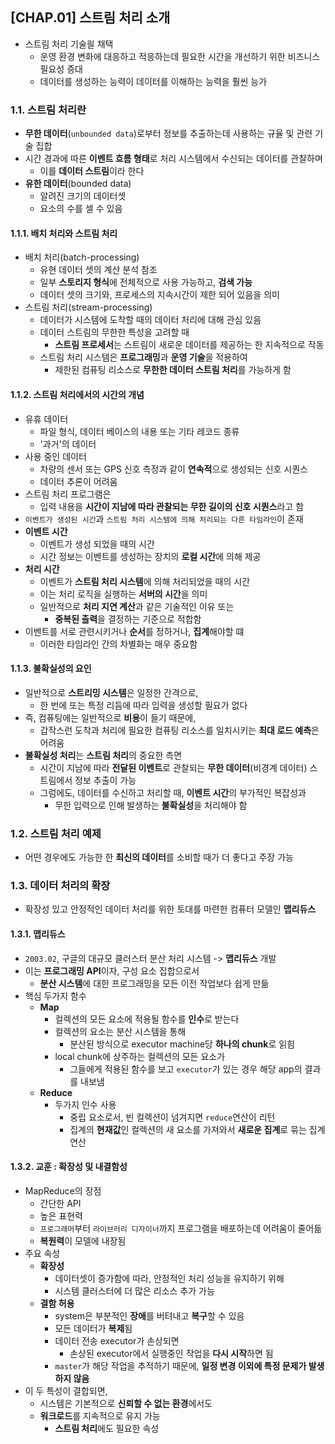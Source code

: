 ## [CHAP.01] 스트림 처리 소개
- 스트림 처리 기술읠 채택
  - 운영 환경 변화에 대응하고 적응하는데 필요한 시간을 개선하기 위한 비즈니스 필요성 증대
  - 데이터를 생성하는 능력이 데이터를 이해하는 능력을 훨씬 능가

### 1.1. 스트림 처리란
- **무한 데이터**(`unbounded data`)로부터 정보를 추출하는데 사용하는 규율 및 관련 기술 집합
- 시간 경과에 따른 **이벤트 흐름 형태**로 처리 시스템에서 수신되는 데이터를 관찰하며
  - 이를 **데이터 스트림**이라 한다
- **유한 데이터**(bounded data)
  - 알려진 크기의 데이터셋
  - 요소의 수를 셀 수 있음

#### 1.1.1. 배치 처리와 스트림 처리
- 배치 처리(batch-processing)
  - 유현 데이터 셋의 계산 분석 참조
  - 일부 **스토리지 형식**에 전체적으로 사용 가능하고, **검색 가능**
  - 데이터 셋의 크기와, 프로세스의 지속시간이 제한 되어 있음을 의미
- 스트림 처리(stream-processing)
  - 데이터가 시스템에 도착할 때의 데이터 처리에 대해 관심 있음
  - 데이터 스트림의 무한한 특성을 고려할 때
    - **스트림 프로세서**는 스트림이 새로운 데이터를 제공하는 한 지속적으로 작동
  - 스트림 처리 시스템은 **프로그래밍**과 **운영 기술**을 적용하여
    - 제한된 컴퓨팅 리소스로 **무한한 데이터 스트림 처리**를 가능하게 함

#### 1.1.2. 스트림 처리에서의 시간의 개념
- 유휴 데이터
  - 파일 형식, 데이터 베이스의 내용 또는 기타 레코드 종류
  - '과거'의 데이터
- 사용 중인 데이터
  - 차량의 센서 또는 GPS 신호 측정과 같이 **연속적**으로 생성되는 신호 시퀀스
  - 데이터 추론이 어려움
- 스트림 처리 프로그램은
  - 입력 내용을 **시간이 지남에 따라 관찰되는 무한 길이의 신호 시퀀스**라고 함
- `이벤트가 생성된 시간`과 `스트림 처리 시스템에 의해 처리되는 다른 타임라인`이 존재
- **이벤트 시간**
  - 이벤트가 생성 되었을 때의 시간
  - 시간 정보는 이벤트를 생성하는 장치의 **로컬 시간**에 의해 제공
- **처리 시간**
  - 이벤트가 **스트림 처리 시스템**에 의해 처리되었을 때의 시간
  - 이는 처리 로직을 실행하는 **서버의 시간**을 의미
  - 일반적으로 **처리 지연 계산**과 같은 기술적인 이유 또는
    - **중복된 출력**을 결정하는 기준으로 적합함
- 이벤트를 서로 관련시키거나 **순서**를 정하거나, **집계**해야할 떄
  - 이러한 타임라인 간의 차별화는 매우 중요함

#### 1.1.3. 불확실성의 요인
- 일반적으로 **스트리밍 시스템**은 일정한 간격으로,
  - 한 번에 또는 특정 리듬에 따라 입력을 생성할 필요가 없다
- 즉, 컴퓨팅에는 일반적으로 **비용**이 들기 때문에,
  - 갑작스런 도착과 처리에 필요한 컴퓨팅 리소스를 일치시키는 **최대 로드 예측**은 어려움
- **불확실성 처리**는 **스트림 처리**의 중요한 측면
  - 시간이 지남에 따라 **전달된 이벤트**로 관찰되는 **무한 데이터**(비경계 데이터) 스트림에서 정보 추출이 가능
  - 그럼에도, 데이터를 수신하고 처리할 때, **이벤트 시간**의 부가적인 복잡성과
    - 무한 입력으로 인해 발생하는 **불확실성**을 처리해야 함

### 1.2. 스트림 처리 예제
- 어떤 경우에도 가능한 한 **최신의 데이터**를 소비할 때가 더 좋다고 주장 가능

### 1.3. 데이터 처리의 확장
- 확장성 있고 안정적인 데이터 처리를 위한 토대를 마련한 컴퓨터 모델인 **맵리듀스**

#### 1.3.1. 맵리듀스
- `2003.02`, 구글의 대규모 클러스터 분산 처리 시스템 -> **맵리듀스** 개발
- 이는 **프로그래밍 API**이자, 구성 요소 집합으로서
  - **분산 시스템**에 대한 프로그래밍을 모든 이전 작업보다 쉽게 만듦
- 핵심 두가지 함수
  - **Map**
    - 컬렉션의 모든 요소에 적용될 함수를 **인수**로 받는다
    - 컬렉션의 요소는 분산 시스템을 통해
      - 분산된 방식으로 executor machine당 **하나의 chunk**로 읽힘
    - local chunk에 상주하는 컬렉션의 모든 요소가
      - 그들에게 적용된 함수를 보고 `executor`가 있는 경우 해당 app의 결과를 내보냄
  - **Reduce**
    - 두가지 인수 사용
      - 중립 요소로서, 빈 컬렉션이 넘겨지면 `reduce`연산이 리턴
      - 집계의 **현재값**인 컬렉션의 새 요소를 가져와서 **새로운 집계**로 묶는 집계 연산

#### 1.3.2. 교훈 : 확장성 및 내결함성
- MapReduce의 장점
  - 간단한 API
  - 높은 표현력
  - `프로그래머`부터 `라이브러리 디자이너`까지 프로그램을 배포하는데 어려움이 줄어듦
  - **복원력**이 모델에 내장됨
- 주요 속성
  - **확장성**
    - 데이터셋이 증가함에 따라, 안정적인 처리 성능을 유지하기 위해
    - 시스템 클러스터에 더 많은 리소스 추가 가능
  - **결함 허용**
    - system은 부분적인 **장애**를 버텨내고 **복구**할 수 있음
    - 모든 데이터가 **복제**됨
    - 데이터 전송 executor가 손상되면
      - 손상된 executor에서 실행중인 작업을 **다시 시작**하면 됨
    - `master`가 해당 작업을 추적하기 때문에, **일정 변경 이외에 특정 문제가 발생하지 않음**
- 이 두 특성이 결합되면,
  - 시스템은 기본적으로 **신뢰할 수 없는 환경**에서도
  - **워크로드**를 지속적으로 유지 가능
    - **스트림 처리**에도 필요한 속성